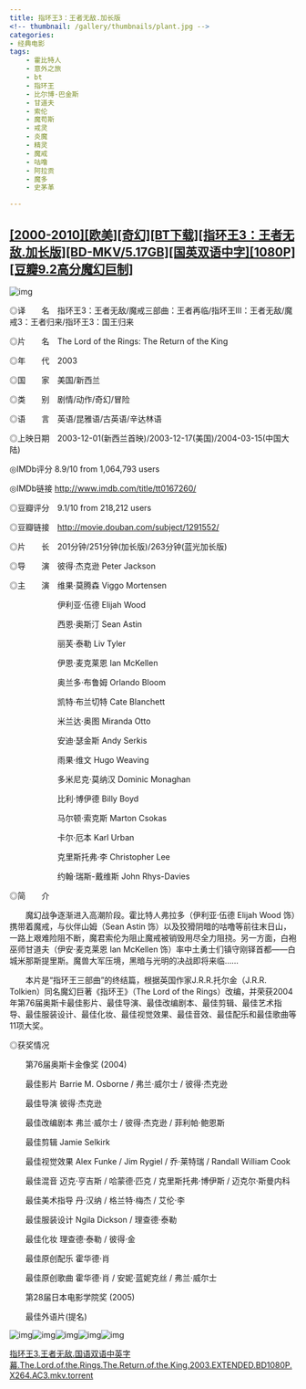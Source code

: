 ```yaml
---
title: 指环王3：王者无敌.加长版
<!-- thumbnail: /gallery/thumbnails/plant.jpg -->
categories: 
- 经典电影
tags:
    - 霍比特人
    - 意外之旅
    - bt
    - 指环王
    - 比尔博·巴金斯
    - 甘道夫
    - 索伦
    - 魔苟斯
    - 戒灵
    - 炎魔
    - 精灵
    - 魔戒
    - 咕噜
    - 阿拉贡
    - 魔多
    - 史茅革

---
```

## [[2000-2010][欧美][奇幻][BT下载][指环王3：王者无敌.加长版][BD-MKV/5.17GB][国英双语中字][1080P][豆瓣9.2高分魔幻巨制]](https://moruoyiming.github.io/2020/09/22/%5BBT%E4%B8%8B%E8%BD%BD%5D%5B%E6%8C%87%E7%8E%AF%E7%8E%8B3%EF%BC%9A%E7%8E%8B%E8%80%85%E6%97%A0%E6%95%8C.%E5%8A%A0%E9%95%BF%E7%89%88%5D%5BBD-MKV5.17GB%5D%5B%E5%9B%BD%E8%8B%B1%E5%8F%8C%5D)



![img](https://www.btbttpic.com/upload/attach/000/156/7b74b341c9935bc0acce50f412ad0b62.jpg)
  <!-- more -->


◎译　　名　指环王3：王者无敌/魔戒三部曲：王者再临/指环王III：王者无敌/魔戒3：王者归来/指环王3：国王归来



◎片　　名　The Lord of the Rings: The Return of the King



◎年　　代　2003



◎国　　家　美国/新西兰



◎类　　别　剧情/动作/奇幻/冒险



◎语　　言　英语/昆雅语/古英语/辛达林语



◎上映日期　2003-12-01(新西兰首映)/2003-12-17(美国)/2004-03-15(中国大陆)



◎IMDb评分 8.9/10 from 1,064,793 users



◎IMDb链接 http://www.imdb.com/title/tt0167260/



◎豆瓣评分　9.1/10 from 218,212 users



◎豆瓣链接　http://movie.douban.com/subject/1291552/



◎片　　长　201分钟/251分钟(加长版)/263分钟(蓝光加长版)



◎导　　演　彼得·杰克逊 Peter Jackson



◎主　　演　维果·莫腾森 Viggo Mortensen



　　　　　　伊利亚·伍德 Elijah Wood



　　　　　　西恩·奥斯汀 Sean Astin



　　　　　　丽芙·泰勒 Liv Tyler



　　　　　　伊恩·麦克莱恩 Ian McKellen



　　　　　　奥兰多·布鲁姆 Orlando Bloom



　　　　　　凯特·布兰切特 Cate Blanchett



　　　　　　米兰达·奥图 Miranda Otto



　　　　　　安迪·瑟金斯 Andy Serkis



　　　　　　雨果·维文 Hugo Weaving



　　　　　　多米尼克·莫纳汉 Dominic Monaghan



　　　　　　比利·博伊德 Billy Boyd



　　　　　　马尔顿·索克斯 Marton Csokas



　　　　　　卡尔·厄本 Karl Urban



　　　　　　克里斯托弗·李 Christopher Lee



　　　　　　约翰·瑞斯-戴维斯 John Rhys-Davies







◎简　　介







　　魔幻战争逐渐进入高潮阶段。霍比特人弗拉多（伊利亚·伍德 Elijah Wood 饰）携带着魔戒，与伙伴山姆（Sean Astin 饰）以及狡猾阴暗的咕噜等前往末日山，一路上艰难险阻不断，魔君索伦为阻止魔戒被销毁用尽全力阻挠。另一方面，白袍巫师甘道夫（伊安·麦克莱恩 Ian McKellen 饰）率中土勇士们镇守刚铎首都——白城米那斯提里斯。魔兽大军压境，黑暗与光明的决战即将来临……



　　本片是“指环王三部曲”的终结篇，根据英国作家J.R.R.托尔金（J.R.R. Tolkien）同名魔幻巨著《指环王》（The Lord of the Rings）改编，并荣获2004年第76届奥斯卡最佳影片、最佳导演、最佳改编剧本、最佳剪辑、最佳艺术指导、最佳服装设计、最佳化妆、最佳视觉效果、最佳音效、最佳配乐和最佳歌曲等11项大奖。







◎获奖情况







　　第76届奥斯卡金像奖 (2004)



　　最佳影片 Barrie M. Osborne / 弗兰·威尔士 / 彼得·杰克逊



　　最佳导演 彼得·杰克逊



　　最佳改编剧本 弗兰·威尔士 / 彼得·杰克逊 / 菲利帕·鲍恩斯



　　最佳剪辑 Jamie Selkirk



　　最佳视觉效果 Alex Funke / Jim Rygiel / 乔·莱特瑞 / Randall William Cook



　　最佳混音 迈克·亨吉斯 / 哈蒙德·匹克 / 克里斯托弗·博伊斯 / 迈克尔·斯曼内科 



　　最佳美术指导 丹·汉纳 / 格兰特·梅杰 / 艾伦·李



　　最佳服装设计 Ngila Dickson / 理查德·泰勒



　　最佳化妆 理查德·泰勒 / 彼得·金



　　最佳原创配乐 霍华德·肖



　　最佳原创歌曲 霍华德·肖 / 安妮·蓝妮克丝 / 弗兰·威尔士



　　第28届日本电影学院奖 (2005)



　　最佳外语片(提名)



![img](https://www.btbttpic.com/upload/attach/000/156/180a8289d022a08fc150ee32858228e9.jpg)![img](https://www.btbttpic.com/upload/attach/000/156/649adf4f3b3fa2fae518375f79f02ce7.jpg)![img](https://www.btbttpic.com/upload/attach/000/156/843fb0a51bc7df299dd9313a17e608b7.jpg)![img](https://www.btbttpic.com/upload/attach/000/156/8c806e2af39a9fb1834c479a70c89ec4.jpg)![img](https://www.btbttpic.com/upload/attach/000/156/9f8e76be38c7d9b7d9af86b92ca3bb1f.jpg)

[指环王3.王者无敌.国语双语中英字幕.The.Lord.of.the.Rings.The.Return.of.the.King.2003.EXTENDED.BD1080P.X264.AC3.mkv.torrent](http://www.3btjia.com/attach-dialog-fid-1-aid-156039-ajax-1.htm)